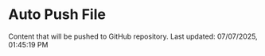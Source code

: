 # Auto Push File

Content that will be pushed to GitHub repository.
Last updated: 07/07/2025, 01:45:19 PM